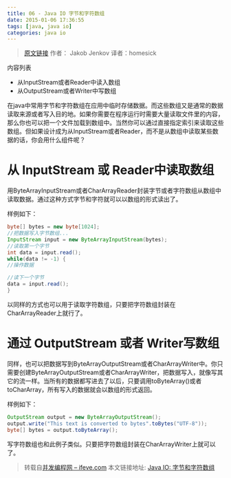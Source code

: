 ```yaml
---
title: 06 - Java IO 字节和字符数组
date: 2015-01-06 17:36:55
tags: [java, java io]
categories: java io
---
```


> [原文链接](http://tutorials.jenkov.com/java-io/arrays.html)  作者： Jakob Jenkov   译者：homesick

内容列表

- 从InputStream或者Reader中读入数组
- 从OutputStream或者Writer中写数组

在java中常用字节和字符数组在应用中临时存储数据。而这些数组又是通常的数据读取来源或者写入目的地。如果你需要在程序运行时需要大量读取文件里的内容，那么你也可以把一个文件加载到数组中。当然你可以通过直接指定索引来读取这些数组。但如果设计成为从InputStream或者Reader，而不是从数组中读取某些数据的话，你会用什么组件呢？

# 从 InputStream 或 Reader中读取数组

用ByteArrayInputStream或者CharArrayReader封装字节或者字符数组从数组中读取数据。通过这种方式字节和字符就可以以数组的形式读出了。

样例如下：

``` java
byte[] bytes = new byte[1024];
//把数据写入字节数组...
InputStream input = new ByteArrayInputStream(bytes);
//读取第一个字节
int data = input.read(); 
while(data != -1) {
//操作数据

//读下一个字节
data = input.read();
}
```

以同样的方式也可以用于读取字符数组，只要把字符数组封装在CharArrayReader上就行了。

# 通过 OutputStream 或者 Writer写数组

同样，也可以把数据写到ByteArrayOutputStream或者CharArrayWriter中。你只需要创建ByteArrayOutputStream或者CharArrayWriter，把数据写入，就像写其它的流一样。当所有的数据都写进去了以后，只要调用toByteArray()或者toCharArray，所有写入的数据就会以数组的形式返回。

样例如下：

``` java
OutputStream output = new ByteArrayOutputStream();
output.write("This text is converted to bytes".toBytes("UTF-8"));
byte[] bytes = output.toByteArray();
```

写字符数组也和此例子类似。只要把字符数组封装在CharArrayWriter上就可以了。

> 转载自[并发编程网 – ifeve.com](http://ifeve.com/) 本文链接地址: [Java IO: 字节和字符数组](http://ifeve.com/java-io-array/)